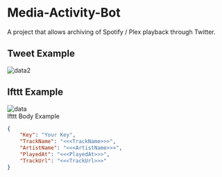 # Media-Activity-Bot
A project that allows archiving of Spotify / Plex playback through Twitter.

## Tweet Example   
![data2](https://raw.githubusercontent.com/Joshua-Noakes1/Spotify-Activity-Bot/master/github/media/ExampleTweet.png)
## Ifttt Example
![data](https://raw.githubusercontent.com/Joshua-Noakes1/Spotify-Activity-Bot/master/github/media/example.png)    
Ifttt Body Example
``` JSON
{
    "Key": "Your Key",
    "TrackName": "<<<TrackName>>>",
    "ArtistName": "<<<ArtistName>>>",
    "PlayedAt": "<<<PlayedAt>>>",
    "TrackUrl": "<<<TrackUrl>>>"
} 
```
